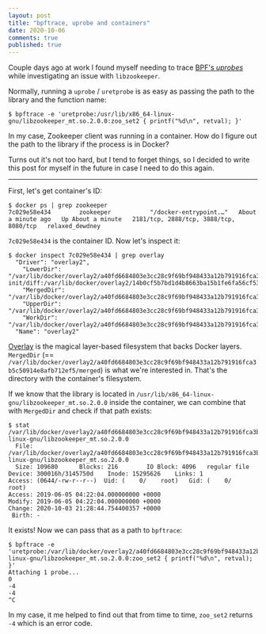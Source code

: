 ```yaml
---
layout: post
title: "bpftrace, uprobe and containers"
date: 2020-10-06
comments: true
published: true
---
```


Couple days ago at work I found myself needing to trace [BPF's _uprobes_](https://github.com/iovisor/bcc/blob/master/docs/reference_guide.md#4-uprobes) while investigating an issue with `libzookeeper`.

Normally, running a `uprobe` / `uretprobe` is as easy as passing the path to the library and the function name:

```
$ bpftrace -e 'uretprobe:/usr/lib/x86_64-linux-gnu/libzookeeper_mt.so.2.0.0:zoo_set2 { printf("%d\n", retval); }'
```

In my case, Zookeeper client was running in a container. How do I figure out the path to the library if the process is in Docker?

Turns out it's not too hard, but I tend to forget things, so I decided to write this post for myself in the future in case I need to do this again.

---

First, let's get container's ID:

```
$ docker ps | grep zookeeper
7c029e58e434        zookeeper           "/docker-entrypoint.…"   About a minute ago   Up About a minute   2181/tcp, 2888/tcp, 3888/tcp, 8080/tcp   relaxed_dewdney
```

`7c029e58e434` is the container ID. Now let's inspect it:

```
$ docker inspect 7c029e58e434 | grep overlay
  "Driver": "overlay2",
    "LowerDir": "/var/lib/docker/overlay2/a40fd6684803e3cc28c9f69bf948433a12b791916fca3b5c50914e8afb712ef5-init/diff:/var/lib/docker/overlay2/14b0cf5b7bd1d4b8663ba15b1fe6fa56cf53ce8c5e86cc1e69f9bb029df26d24/diff:/var/lib/docker/overlay2/fe8d13983650f04e8c399eb68b570777e48d1d7f05357563430e416350159aad/diff:/var/lib/docker/overlay2/92fff12f8e25a5d463888e9f60b6a3972875f9d7a05156d84e999f6b16d523a5/diff:/var/lib/docker/overlay2/dba58c50dcf82bcf10b3ee9875dc341c48f422d54c4c9dd13a5d8d3383c35c52/diff:/var/lib/docker/overlay2/be196b7d95ad1adcb165cfff35bb5fde8f4e713dcb3bee51cc1bb226e94d39b1/diff:/var/lib/docker/overlay2/ae7d7d5ae29516fffcd80a39b64365356904e90fd2bf49e005c31418cb196126/diff:/var/lib/docker/overlay2/e241bfd12dcaadf4bb927cdfd0a34da11d9972b8fa12860a0588bd51287173f8/diff:/var/lib/docker/overlay2/0f7ec7ebb8f524c16c9cfa687daee058c955c34c7f26ded530f3644c6f7520e3/diff",
    "MergedDir": "/var/lib/docker/overlay2/a40fd6684803e3cc28c9f69bf948433a12b791916fca3b5c50914e8afb712ef5/merged",
    "UpperDir": "/var/lib/docker/overlay2/a40fd6684803e3cc28c9f69bf948433a12b791916fca3b5c50914e8afb712ef5/diff",
    "WorkDir": "/var/lib/docker/overlay2/a40fd6684803e3cc28c9f69bf948433a12b791916fca3b5c50914e8afb712ef5/work"
  "Name": "overlay2"
```

[Overlay](https://www.kernel.org/doc/Documentation/filesystems/overlayfs.txt) is the magical layer-based filesystem that backs Docker layers. `MergedDir` (== `/var/lib/docker/overlay2/a40fd6684803e3cc28c9f69bf948433a12b791916fca3b5c50914e8afb712ef5/merged`) is what we're interested in. That's the directory with the container's filesystem.

If we know that the library is located in `/usr/lib/x86_64-linux-gnu/libzookeeper_mt.so.2.0.0` inside the container, we can combine that with `MergedDir` and check if that path exists:

```
$ stat /var/lib/docker/overlay2/a40fd6684803e3cc28c9f69bf948433a12b791916fca3b5c50914e8afb712ef5/merged/usr/lib/x86_64-linux-gnu/libzookeeper_mt.so.2.0.0
  File: /var/lib/docker/overlay2/a40fd6684803e3cc28c9f69bf948433a12b791916fca3b5c50914e8afb712ef5/merged/usr/lib/x86_64-linux-gnu/libzookeeper_mt.so.2.0.0
  Size: 109680    	Blocks: 216        IO Block: 4096   regular file
Device: 300016h/3145750d	Inode: 15295626    Links: 1
Access: (0644/-rw-r--r--)  Uid: (    0/    root)   Gid: (    0/    root)
Access: 2019-06-05 04:22:04.000000000 +0000
Modify: 2019-06-05 04:22:04.000000000 +0000
Change: 2020-10-03 21:28:44.754400357 +0000
 Birth: -
```

It exists! Now we can pass that as a path to `bpftrace`:

```
$ bpftrace -e 'uretprobe:/var/lib/docker/overlay2/a40fd6684803e3cc28c9f69bf948433a12b791916fca3b5c50914e8afb712ef5/merged/usr/lib/x86_64-linux-gnu/libzookeeper_mt.so.2.0.0:zoo_set2 { printf("%d\n", retval); }'
Attaching 1 probe...
0
-4
-4
^C
```

In my case, it me helped to find out that from time to time, `zoo_set2` returns `-4` which is an error code.
